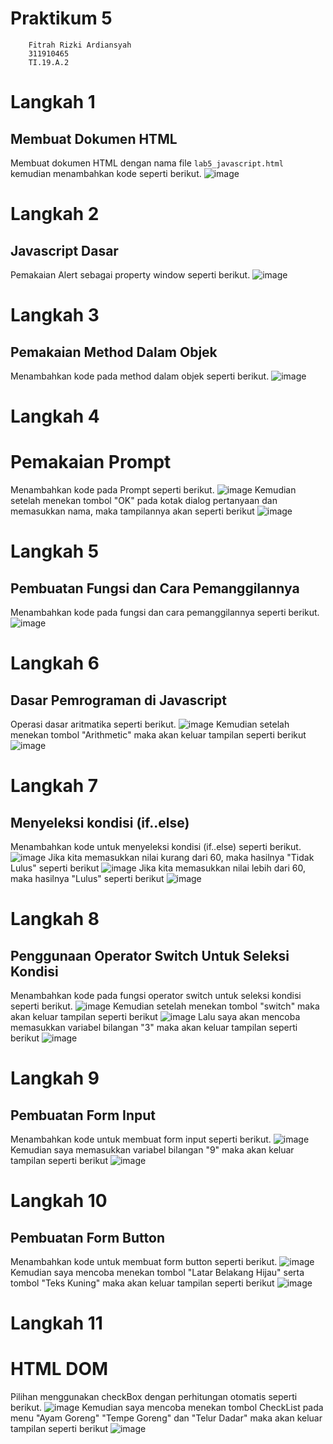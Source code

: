 # Praktikum 5
```
    Fitrah Rizki Ardiansyah
    311910465
    TI.19.A.2
```
# Langkah 1
## Membuat Dokumen HTML
Membuat dokumen HTML dengan nama file ```lab5_javascript.html``` kemudian menambahkan kode seperti berikut.
![image](https://user-images.githubusercontent.com/56240954/116357527-bf801d00-a826-11eb-94b7-8b0d1543c4f3.png)

# Langkah 2
## Javascript Dasar
Pemakaian Alert sebagai property window seperti berikut.
![image](https://user-images.githubusercontent.com/56240954/116357633-e4749000-a826-11eb-9dcf-24332452e294.png)

# Langkah 3
## Pemakaian Method Dalam Objek
Menambahkan kode pada method dalam objek seperti berikut.
![image](https://user-images.githubusercontent.com/56240954/116357750-09690300-a827-11eb-80bc-240076f9b548.png)

# Langkah 4
# Pemakaian Prompt
Menambahkan kode pada Prompt seperti berikut.
![image](https://user-images.githubusercontent.com/56240954/116357942-4af9ae00-a827-11eb-953c-c6483fe5cb00.png)
Kemudian setelah menekan tombol "OK" pada kotak dialog pertanyaan dan memasukkan nama, maka tampilannya akan seperti berikut 
![image](https://user-images.githubusercontent.com/56240954/116358011-5f3dab00-a827-11eb-815c-e8a13010168c.png)

# Langkah 5
## Pembuatan Fungsi dan Cara Pemanggilannya
Menambahkan kode pada fungsi dan cara pemanggilannya seperti berikut.
![image](https://user-images.githubusercontent.com/56240954/116358402-d115f480-a827-11eb-9ab1-0ba42e3090cb.png)

# Langkah 6
## Dasar Pemrograman di Javascript
Operasi dasar aritmatika seperti berikut. 
![image](https://user-images.githubusercontent.com/56240954/116358616-0b7f9180-a828-11eb-9eab-0ada6a39125c.png)
Kemudian setelah menekan tombol "Arithmetic" maka akan keluar tampilan seperti berikut
![image](https://user-images.githubusercontent.com/56240954/116360064-ba709d00-a829-11eb-96f1-6e17216805b1.png)

# Langkah 7
## Menyeleksi kondisi (if..else)
Menambahkan kode untuk menyeleksi kondisi (if..else) seperti berikut.
![image](https://user-images.githubusercontent.com/56240954/116360305-f99eee00-a829-11eb-8cb7-e22e28ddbcca.png)
Jika kita memasukkan nilai kurang dari 60, maka hasilnya "Tidak Lulus" seperti berikut
![image](https://user-images.githubusercontent.com/56240954/116360388-10dddb80-a82a-11eb-8722-ea19a0fceff6.png)
Jika kita memasukkan nilai lebih dari 60, maka hasilnya "Lulus" seperti berikut
![image](https://user-images.githubusercontent.com/56240954/116360506-30750400-a82a-11eb-8803-c43cdfe6b0f0.png)

# Langkah 8
## Penggunaan Operator Switch Untuk Seleksi Kondisi
Menambahkan kode pada fungsi operator switch untuk seleksi kondisi seperti berikut. 
![image](https://user-images.githubusercontent.com/56240954/116360623-51d5f000-a82a-11eb-8145-318cdab95e7c.png)
Kemudian setelah menekan tombol "switch" maka akan keluar tampilan seperti berikut
![image](https://user-images.githubusercontent.com/56240954/116360827-82b62500-a82a-11eb-8e1f-61366667e4ed.png)
Lalu saya akan mencoba memasukkan variabel bilangan "3" maka akan keluar tampilan seperti berikut
![image](https://user-images.githubusercontent.com/56240954/116360905-9a8da900-a82a-11eb-93a5-6d616fb604fc.png)

# Langkah 9
## Pembuatan Form Input
Menambahkan kode untuk membuat form input seperti berikut. 
![image](https://user-images.githubusercontent.com/56240954/116361003-b3965a00-a82a-11eb-82dc-9c8e29a9f94f.png)
Kemudian saya memasukkan variabel bilangan "9" maka akan keluar tampilan seperti berikut
![image](https://user-images.githubusercontent.com/56240954/116361137-d4f74600-a82a-11eb-80cf-7dce177e339d.png)

# Langkah 10
## Pembuatan Form Button
Menambahkan kode untuk membuat form button seperti berikut. 
![image](https://user-images.githubusercontent.com/56240954/116361217-f0fae780-a82a-11eb-858a-f0829ba3ac9e.png)
Kemudian saya mencoba menekan tombol "Latar Belakang Hijau" serta tombol "Teks Kuning" maka akan keluar tampilan seperti berikut 
![image](https://user-images.githubusercontent.com/56240954/116361330-0e2fb600-a82b-11eb-8a2c-e8ce5b1306a8.png)

# Langkah 11
# HTML DOM
Pilihan menggunakan checkBox dengan perhitungan otomatis seperti berikut.
![image](https://user-images.githubusercontent.com/56240954/116361409-27386700-a82b-11eb-9955-599ac3ada81c.png)
Kemudian saya mencoba menekan tombol CheckList pada menu "Ayam Goreng" "Tempe Goreng" dan "Telur Dadar" maka akan keluar tampilan seperti berikut 
![image](https://user-images.githubusercontent.com/56240954/116361491-3d462780-a82b-11eb-8fd0-05d8fd5214b7.png)







